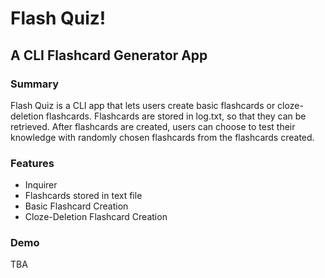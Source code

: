 # Flash Quiz!
## A CLI Flashcard Generator App

### Summary
Flash Quiz is a CLI app that lets users create basic flashcards or cloze-deletion flashcards. Flashcards are stored in log.txt, so that they can be retrieved. After flashcards are created, users can choose to test their knowledge with randomly chosen flashcards from the flashcards created.

### Features
* Inquirer
* Flashcards stored in text file
* Basic Flashcard Creation
* Cloze-Deletion Flashcard Creation

### Demo
TBA
